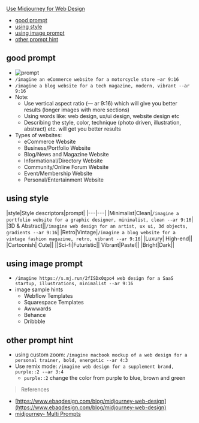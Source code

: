 [Use Midjourney for Web Design](#top)

- [good prompt](#good-prompt)
- [using style](#using-style)
- [using image prompt](#using-image-prompt)
- [other prompt hint](#other-prompt-hint)


## good prompt

- ![prompt](prompt.png)
- `/imagine an eCommerce website for a motorcycle store —ar 9:16`
- `/imagine a blog website for a tech magazine, modern, vibrant --ar 9:16`
- Note: 
  - Use vertical aspect ratio (— ar 9:16) which will give you better results (longer images with more sections)
  - Using words like: web design, ux/ui design, website design etc
  - Describing the style, color, technique (photo driven, illustration, abstract) etc. will get you better results
- Types of websites:
  - eCommerce Website
  - Business/Portfolio Website
  - Blog/News and Magazine Website
  - Informational/Directory Website
  - Community/Online Forum Website
  - Event/Membership Website
  - Personal/Entertainment Website
  
## using style

|style|Style descriptors|prompt|
|---|---|
|Minimalist|Clean|`/imagine a portfolio website for a graphic designer, minimalist, clean --ar 9:16`|
|3D & Abstract||`/imagine web design for an artist, ux ui, 3d objects, gradients --ar 9:16`|
|Retro|Vintage|`/imagine a blog website for a vintage fashion magazine, retro, vibrant --ar 9:16`|
|Luxury| High-end||
|Cartoonish| Cute||
||Sci-fi|Futuristic||
Vibrant|Pastel||
|Bright|Dark||

## using image prompt

- `/imagine https://s.mj.run/2fISDx0qpo4 web design for a SaaS startup, illustrations, minimalist --ar 9:16`
- image sample hints
  - Webflow Templates
  - Squarespace Templates
  - Awwwards
  - Behance
  - Dribbble

## other prompt hint

- using custom zoom: `/imagine macbook mockup of a web design for a personal trainer, bold, energetic --ar 4:3`
- Use remix mode: `/imagine web design for a supplement brand, purple::2 --ar 3:4`
  - `purple::2` change the color from purple to blue, brown and green

> References
- [https://www.ebaqdesign.com/blog/midjourney-web-design](https://www.ebaqdesign.com/blog/midjourney-web-design)
- [midjourney- Multi Prompts](https://docs.midjourney.com/docs/multi-prompts)
